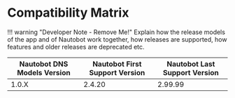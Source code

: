 # Compatibility Matrix

!!! warning "Developer Note - Remove Me!"
    Explain how the release models of the app and of Nautobot work together, how releases are supported, how features and older releases are deprecated etc.

| Nautobot DNS Models Version | Nautobot First Support Version | Nautobot Last Support Version |
| ------------- | -------------------- | ------------- |
| 1.0.X         | 2.4.20                | 2.99.99        |
